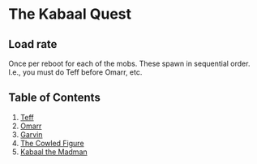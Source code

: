 # The Kabaal Quest

## Load rate

Once per reboot for each of the mobs. These spawn in sequential order. I.e.,
you must do Teff before Omarr, etc.

## Table of Contents

1. [Teff](/docs/smobs/kabaal/teff.md)
1. [Omarr](/docs/smobs/kabaal/omarr.md)
1. [Garvin](/docs/smobs/kabaal/garvin.md)
1. [The Cowled Figure](/docs/smobs/kabaal/cowled.md)
1. [Kabaal the Madman](/docs/smobs/kabaal/kabaal.md)
